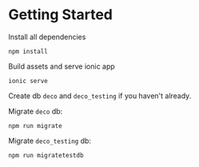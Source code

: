 # Getting Started

Install all dependencies

```
npm install
```

Build assets and serve ionic app

```
ionic serve
```

Create db `deco` and `deco_testing` if you haven't already.

Migrate `deco` db:

```
npm run migrate
```

Migrate `deco_testing` db:

```
npm run migratetestdb
```
